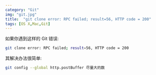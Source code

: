 ```yaml
---
category: "Git"
img: "git.jpg"
title:  "git clone error: RPC failed; result=56, HTTP code = 200"
tags: [OS X,Mac,Git]
---
```

如果你遇到这样的 Git 错误:

```sh
git clone error: RPC failed; result=56, HTTP code = 200
```


其解决办法很简单:

```sh
git config --global http.postBuffer 尽量大的数
```

